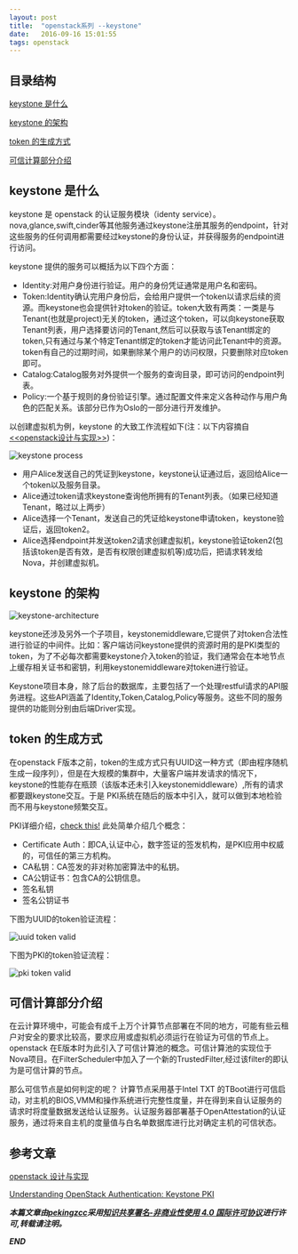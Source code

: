 ```yaml
---
layout: post
title:  "openstack系列 --keystone"
date:   2016-09-16 15:01:55
tags: openstack
---
```



## 目录结构


[keystone 是什么 ](#A)

[keystone 的架构 ](#B)

[token 的生成方式](#C)

[可信计算部分介绍](#D)





<a name="A"></a>

## keystone 是什么

keystone 是 openstack 的认证服务模块（identy service）。 nova,glance,swift,cinder等其他服务通过keystone注册其服务的endpoint，针对这些服务的任何调用都需要经过keystone的身份认证，并获得服务的endpoint进行访问。

keystone 提供的服务可以概括为以下四个方面：
 
 - Identity:对用户身份进行验证。用户的身份凭证通常是用户名和密码。
 - Token:Identity确认完用户身份后，会给用户提供一个token以请求后续的资源。而keystone也会提供针对token的验证。token大致有两类：一类是与Tenant(也就是project)无关的token，通过这个token，可以向keystone获取Tenant列表，用户选择要访问的Tenant,然后可以获取与该Tenant绑定的token,只有通过与某个特定Tenant绑定的token才能访问此Tenant中的资源。token有自己的过期时间，如果删除某个用户的访问权限，只要删除对应token即可。
 - Catalog:Catalog服务对外提供一个服务的查询目录，即可访问的endpoint列表。
 - Policy:一个基于规则的身份验证引擎。通过配置文件来定义各种动作与用户角色的匹配关系。该部分已作为Oslo的一部分进行开发维护。

以创建虚拟机为例，keystone 的大致工作流程如下(注：以下内容摘自[<<openstack设计与实现>>](https://book.douban.com/subject/26374647/))：

![keystone process](https://raw.githubusercontent.com/zhangchenchen/zhangchenchen.github.io/hexo/images/20160918Keystone-process.png)

 - 用户Alice发送自己的凭证到keystone，keystone认证通过后，返回给Alice一个token以及服务目录。
 - Alice通过token请求keystone查询他所拥有的Tenant列表。（如果已经知道Tenant，略过以上两步）
 - Alice选择一个Tenant，发送自己的凭证给keystone申请token，keystone验证后，返回token2。
 - Alice选择endpoint并发送token2请求创建虚拟机，keystone验证token2(包括该token是否有效，是否有权限创建虚拟机等)成功后，把请求转发给Nova，并创建虚拟机。





<a name="B"></a>

## keystone 的架构

![keystone-architecture](https://raw.githubusercontent.com/zhangchenchen/zhangchenchen.github.io/hexo/images/20160919-openstack-keystone-architecture.png)

keystone还涉及另外一个子项目，keystonemiddleware,它提供了对token合法性进行验证的中间件。比如：客户端访问keystone提供的资源时用的是PKI类型的token，为了不必每次都需要keystone介入token的验证，我们通常会在本地节点上缓存相关证书和密钥，利用keystonemiddleware对token进行验证。

Keystone项目本身，除了后台的数据库，主要包括了一个处理restful请求的API服务进程。这些API涵盖了Identity,Token,Catalog,Policy等服务。这些不同的服务提供的功能则分别由后端Driver实现。


<a name="C"></a>

## token 的生成方式

在openstack F版本之前，token的生成方式只有UUID这一种方式（即由程序随机生成一段序列），但是在大规模的集群中，大量客户端并发请求的情况下，keystone的性能存在瓶颈（该版本还未引入keystonemiddleware）,所有的请求都要跟keystone交互。于是
PKI系统在随后的版本中引入，就可以做到本地检验而不用与keystone频繁交互。

PKI详细介绍，[check this!](https://en.wikipedia.org/wiki/Public_key_infrastructure)
此处简单介绍几个概念：

 - Certificate Auth：即CA,认证中心，数字签证的签发机构，是PKI应用中权威的，可信任的第三方机构。
 - CA私钥：CA签发的非对称加密算法中的私钥。
 - CA公钥证书：包含CA的公钥信息。
 - 签名私钥
 - 签名公钥证书

下图为UUID的token验证流程：

![uuid token valid](https://raw.githubusercontent.com/zhangchenchen/zhangchenchen.github.io/hexo/images/20160919UUID-token-validation-flow-3.png)

下图为PKI的token验证流程：

![pki token valid](https://raw.githubusercontent.com/zhangchenchen/zhangchenchen.github.io/hexo/images/20160919PKI-token-validation-flow-1.png)


<a name="D"></a>

## 可信计算部分介绍

在云计算环境中，可能会有成千上万个计算节点部署在不同的地方，可能有些云租户对安全的要求比较高，要求应用或虚拟机必须运行在验证为可信的节点上。openstack 在E版本时为此引入了可信计算池的概念。可信计算池的实现位于Nova项目。在FilterScheduler中加入了一个新的TrustedFilter,经过该filter的即认为是可信计算的节点。

那么可信节点是如何判定的呢？
计算节点采用基于Intel TXT 的TBoot进行可信启动，对主机的BIOS,VMM和操作系统进行完整性度量，并在得到来自认证服务的请求时将度量数据发送给认证服务。认证服务器部署基于OpenAttestation的认证服务，通过将来自主机的度量值与白名单数据库进行比对确定主机的可信状态。






## 参考文章

[openstack 设计与实现 ](https://book.douban.com/subject/26374647/)

[Understanding OpenStack Authentication: Keystone PKI](https://www.mirantis.com/blog/understanding-openstack-authentication-keystone-pki/)




***本篇文章由[pekingzcc](https://zhangchenchen.github.io/)采用[知识共享署名-非商业性使用 4.0 国际许可协议](https://creativecommons.org/licenses/by-nc-sa/4.0/)进行许可,转载请注明。***


 ***END***

